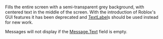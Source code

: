 Fills the entire screen with a semi-transparent grey background, with centered
text in the middle of the screen. With the introduction of Roblox's GUI
features it has been deprecated and [TextLabel](https://create.roblox.com/docs/reference/engine/classes/TextLabel)s should be used instead for
new work.

Messages will not display if the [Message.Text](https://create.roblox.com/docs/reference/engine/classes/Message#Text) field is empty.